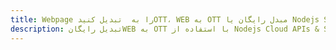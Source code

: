 ---title: Webpage را به  تبدیل کنیدOTT، WEB به OTT مبدل رایگان یا Nodejs SDKdescription: تبدیل رایگانWEB به OTT با استفاده از Nodejs Cloud APIs & SDK همچنین اسناد PDF را در Cloud ایجاد، ویرایش و رندر کنید.---